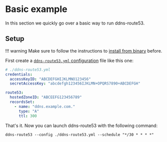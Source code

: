 # Basic example

In this section we quickly go over a basic way to run ddns-route53.

## Setup

!!! warning
    Make sure to follow the instructions to [install from binary](../install/binary.md) before.

First create a [`ddns-route53.yml` configuration](../config/index.md) file like this one:

```yaml
# ./ddns-route53.yml
credentials:
  accessKeyID: "ABCDEFGHIJKLMNO123456"
  secretAccessKey: "abcdefgh123456IJKLMN+OPQRS7890+ABCDEFGH"

route53:
  hostedZoneID: "ABCEEFG123456789"
  recordsSet:
    - name: "ddns.example.com."
      type: "A"
      ttl: 300
```

That's it. Now you can launch ddns-route53 with the following command:

```shell
ddns-route53 --config ./ddns-route53.yml --schedule "*/30 * * * *"
```
